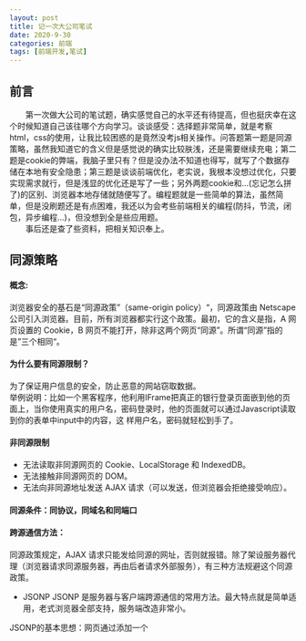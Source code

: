 ```yaml
---
layout: post
title: 记一次大公司笔试
date: 2020-9-30
categories: 前端
tags: [前端开发,笔试]
---
```

## 前言

&emsp;&emsp;第一次做大公司的笔试题，确实感觉自己的水平还有待提高，但也挺庆幸在这个时候知道自己该往哪个方向学习。谈谈感受：选择题非常简单，就是考察html，css的使用，让我比较困惑的是竟然没考js相关操作。问答题第一题是同源策略，虽然我知道它的含义但是感觉说的确实比较肤浅，还是需要继续充电；第二题是cookie的弊端，我脑子里只有？但是没办法不知道也得写，就写了个数据存储在本地有安全隐患；第三题是谈谈前端优化，老实说，我根本没想过优化，只要实现需求就行，但是浅显的优化还是写了一些；另外两题cookie和...(忘记怎么拼了)的区别、浏览器本地存储就随便写了。编程题就是一些简单的算法，虽然简单，但是没刷题还是有点困难，我还以为会考些前端相关的编程(防抖，节流，闭包，异步编程...)，但没想到全是些应用题。
<br/>
&emsp;&emsp;事后还是查了些资料，把相关知识奉上。

## 同源策略

#### 概念:

浏览器安全的基石是“同源政策”（same-origin policy）“，同源政策由 Netscape 公司引入浏览器。目前，所有浏览器都实行这个政策。最初，它的含义是指，A 网页设置的 Cookie，B 网页不能打开，除非这两个网页“同源”。所谓“同源”指的是”三个相同“。

#### 为什么要有同源限制？

为了保证用户信息的安全，防止恶意的网站窃取数据。<br/>
举例说明：比如一个黑客程序，他利用IFrame把真正的银行登录页面嵌到他的页面上，当你使用真实的用户名，密码登录时，他的页面就可以通过Javascript读取到你的表单中input中的内容，这
样用户名，密码就轻松到手了。

#### 非同源限制

* 无法读取非同源网页的 Cookie、LocalStorage 和 IndexedDB。
* 无法接触非同源网页的 DOM。
* 无法向非同源地址发送 AJAX 请求（可以发送，但浏览器会拒绝接受响应）。

#### 同源条件：同协议，同域名和同端口

#### 跨源通信方法：

同源政策规定，AJAX 请求只能发给同源的网址，否则就报错。除了架设服务器代理（浏览器请求同源服务器，再由后者请求外部服务），有三种方法规避这个同源政策。
* JSONP
JSONP 是服务器与客户端跨源通信的常用方法。最大特点就是简单适用，老式浏览器全部支持，服务端改造非常小。

JSONP的基本思想：网页通过添加一个<script>元素，向服务器请求 JSON 数据，这种做法不受同源政策限制；服务器收到请求后，将数据放在一个指定名字的回调函数里传回来。

首先，网页动态插入<script>元素，由它向跨源网址发出请求。

```
function addScriptTag(src) {
  var script = document.createElement('script');
  script.setAttribute("type","text/javascript");
  script.src = src;
  document.body.appendChild(script);
}
 
window.onload = function () {
  addScriptTag('http://example.com/ip?callback=foo');
}
 
function foo(data) {
  console.log('Your public IP address is: ' + data.ip);
};
```

接着，服务器收到这个请求以后，会将数据放在回调函数的参数位置返回。

```
foo({
  "ip": "8.8.8.8"
});
```

由于<script>元素请求的脚本，直接作为代码运行。这时，只要浏览器定义了foo函数，该函数就会立即调用。作为参数的 JSON 数据被视为 JavaScript 对象，而不是字符串，因此避免了使用JSON.parse的步骤。

* WebSocket
WebSocket 是一种通信协议，使用ws://（非加密）和wss://（加密）作为协议前缀。该协议不实行同源政策，只要服务器支持，就可以通过它进行跨源通信。

* CORS
CORS 是跨源资源分享（Cross-Origin Resource Sharing）的缩写。它是 W3C 标准，属于跨源 AJAX 请求的根本解决方法。相比 JSONP 只能发GET请求，CORS 允许任何类型的请求。

cors详细介绍见：http://javascript.ruanyifeng.com/bom/cors.html

## 前端优化

前端优化的途径有很多，可以分为两类，第一类是页面级别的优化，例如 HTTP请求数、脚本的无阻塞加载、内联脚本的位置优化等 ;第二类则是代码级别的优化，例如 Javascript中的DOM 操作优化、CSS选择符优化、图片优化以及 HTML结构优化等等。另外，本着提高投入产出比的目的，后文提到的各种优化策略大致按照投入产出比从大到小的顺序排列。

#### 一、页面级优化

1. 减少 HTTP请求数
(1). 从设计实现层面简化页面　　如果你的页面像百度首页一样简单，那么接下来的规则基本上都用不着了。保持页面简洁、减少资源的使用时最直接的。
(2). 合理设置 HTTP缓存　　缓存的力量是强大的，恰当的缓存设置可以大大的减少 HTTP请求。能缓存越多越好，能缓存越久越好。例如，很少变化的图片资源可以直接通过 HTTP Header中的Expires设置一个很长的过期头 ;变化不频繁而又可能会变的资源可以使用 Last-Modifed来做请求验证。　　
(3). 资源合并与压缩　　尽可能的将外部的脚本、样式进行合并，多个合为一个。另外， CSS、 Javascript、Image 都可以用相应的工具进行压缩，压缩后往往能省下不少空间。　　
(4). CSS Sprites　　合并 CSS图片，减少请求数的又一个好办法。　　
(5). Inline Images　　使用 data: URL scheme的方式将图片嵌入到页面或 CSS中，如果不考虑资源管理上的问题的话，不失为一个好办法。如果是嵌入页面的话换来的是增大了页面的体积，而且无法利用浏览器缓存。使用在 CSS中的图片则更为理想一些。　
(6). Lazy Load Images　这条策略实际上并不一定能减少 HTTP请求数，但是却能在某些条件下或者页面刚加载时减少 HTTP请求数。
2. 将外部脚本置底（将脚本内容在页面信息内容加载后再加载）
3. 异步执行 inline脚本(其实原理和上面是一样，保证脚本在页面内容后面加载。)
4. Lazy Load Javascript（只有在需要加载的时候加载，在一般情况下并不加载信息内容。）
5. 将 CSS放在 HEAD中
6. 异步请求 Callback（就是将一些行为样式提取出来，慢慢的加载信息的内容）

#### 二、代码级优化

1. Javascript　　
(1). DOM　　
 DOM操作应该是脚本中最耗性能的一类操作，例如增加、修改、删除 DOM元素或者对 DOM集合进行操作。如果脚本中包含了大量的 DOM操作则需要注意以下几点：　　
 HTML Collection（HTML收集器，返回的是一个数组内容信息）　　在脚本中 document.images、document.forms 、getElementsByTagName()返回的都是 HTMLCollection类型的集合，在平时使用的时候大多将它作为数组来使用，因为它有 length属性。当你需要遍历 HTML Collection的时候，尽量将它转为数组后再访问，以提高性能。
(2). 慎用 with   
(3). 避免使用 eval和 Function　　每次 eval 或 Function 构造函数作用于字符串表示的源代码时，脚本引擎都需要将源代码转换成可执行代码。这是很消耗资源的操作 —— 通常比简单的函数调用慢 100倍以上。使用 eval和 Function也不利于Javascript 压缩工具执行压缩。　　(4). 减少作用域链查找
低效率的写法：

```
// 全局变量 var globalVar = 1;
 function myCallback(info)
 { for( var i = 100000; i--;)
 { //每次访问 globalVar 都需要查找到作用域链最顶端，本例中需要访问 100000 次       globalVar += i;    
 }} 　　
```

更高效的写法：

```
// 全局变量 var globalVar = 1;
 function myCallback(info)
 {    //局部变量缓存全局变量    
  var localVar = globalVar;    
  for( var i = 100000; i--;)
  {  //访问局部变量是最快的    
      localVar += i;    
  }   
 //本例中只需要访问 2次全局变量在函数中只需要将 globalVar中内容的值赋给localVar 中区  
  globalVar = localVar; 
 }　
```
(5). 数据访问　　Javascript中的数据访问包括直接量 (字符串、正则表达式 )、变量、对象属性以及数组，其中对直接量和局部变量的访问是最快的，对对象属性以及数组的访问需要更大的开销。
(6). 字符串拼接　　
在 Javascript中使用"+" 号来拼接字符串效率是比较低的，高效的做法是使用数组的 join方法，即将需要拼接的字符串放在数组中最后调用其 join方法得到结果。不过由于使用数组也有一定的开销，因此当需要拼接的字符串较多的时候可以考虑用此方法。

## cookie

#### cookie含义

由于HTTP是一种无状态的协议，服务器单从网络连接上无从知道客户身份。怎么办呢？就给客户端们颁发一个通行证吧，每人一个，无论谁访问都必须携带自己通行证。这样服务器就能从通行证上确认客户身份了。这就是Cookie的工作原理。

　　Cookie实际上是一小段的文本信息。客户端请求服务器，如果服务器需要记录该用户状态，就使用response向客户端浏览器颁发一个Cookie。客户端浏览器会把Cookie保存起来。当浏览器再请求该网站时，浏览器把请求的网址连同该Cookie一同提交给服务器。服务器检查该Cookie，以此来辨认用户状态。服务器还可以根据需要修改Cookie的内容。

#### cookie利弊

* 优点：极高的扩展性和可用性

1. 通过良好的编程，控制保存在cookie中的session对象的大小。
2. 通过加密和安全传输技术（SSL），减少cookie被破解的可能性。
3. 只在cookie中存放不敏感数据，即使被盗也不会有重大损失。
4. 控制cookie的生命期，使之不会永远有效。偷盗者很可能拿到一个过期的cookie。

* 缺点：

1. `Cookie`数量和长度的限制。每个domain最多只能有20条cookie，每个cookie长度不能超过4KB，否则会被截掉。
2. 安全性问题。如果cookie被人拦截了，那人就可以取得所有的session信息。即使加密也与事无补，因为拦截者并不需要知道cookie的意义，他只要原样转发cookie就可以达到目的了。
3. 有些状态不可能保存在客户端。例如，为了防止重复提交表单，我们需要在服务器端保存一个计数器。如果我们把这个计数器保存在客户端，那么它起不到任何作用。

